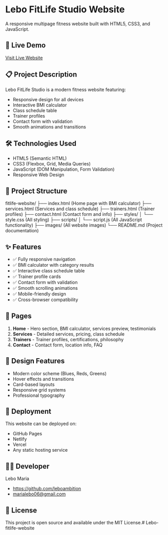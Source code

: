 # Lebo FitLife Studio Website

A responsive multipage fitness website built with HTML5, CSS3, and JavaScript.

## 🚀 Live Demo
[Visit Live Website]( https://leboambition.github.io/Lebo-fitlife-website/)

## 📋 Project Description
Lebo FitLife Studio is a modern fitness website featuring:
- Responsive design for all devices
- Interactive BMI calculator
- Class schedule table
- Trainer profiles
- Contact form with validation
- Smooth animations and transitions

## 🛠️ Technologies Used
- HTML5 (Semantic HTML)
- CSS3 (Flexbox, Grid, Media Queries)
- JavaScript (DOM Manipulation, Form Validation)
- Responsive Web Design

## 📁 Project Structure
fitlife-website/
├── index.html (Home page with BMI calculator)
├── services.html (Services and class schedule)
├── trainers.html (Trainer profiles)
├── contact.html (Contact form and info)
├── styles/
│ └── style.css (All styling)
├── scripts/
│ └── script.js (All JavaScript functionality)
├── images/ (All website images)
└── README.md (Project documentation)


## ✨ Features
- ✅ Fully responsive navigation
- ✅ BMI calculator with category results
- ✅ Interactive class schedule table
- ✅ Trainer profile cards
- ✅ Contact form with validation
- ✅ Smooth scrolling animations
- ✅ Mobile-friendly design
- ✅ Cross-browser compatibility

## 📱 Pages
1. **Home** - Hero section, BMI calculator, services preview, testimonials
2. **Services** - Detailed services, pricing, class schedule
3. **Trainers** - Trainer profiles, certifications, philosophy
4. **Contact** - Contact form, location info, FAQ

## 🎨 Design Features
- Modern color scheme (Blues, Reds, Greens)
- Hover effects and transitions
- Card-based layouts
- Responsive grid systems
- Professional typography

## 🚀 Deployment
This website can be deployed on:
- GitHub Pages
- Netlify
- Vercel
- Any static hosting service

## 👨‍💻 Developer
Lebo Maria
- https://github.com/leboambition
- marialebo06@gmail.com

## 📄 License
This project is open source and available under the MIT License.# Lebo-fitlife-website
